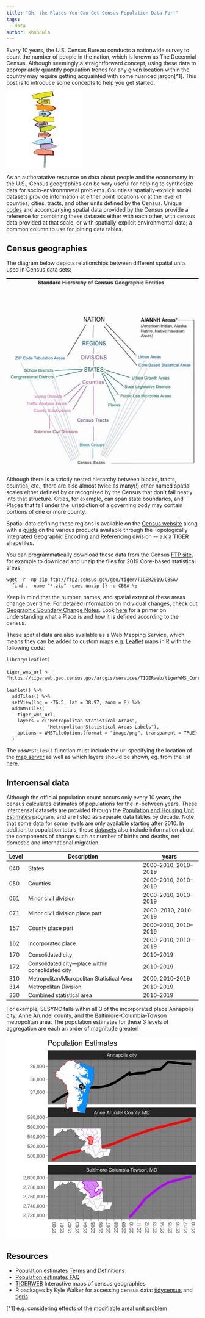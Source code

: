 ```yaml
---
title: "Oh, the Places You Can Get Census Population Data For!"
tags:
 - data
author: khondula
---
```


Every 10 years, the U.S. Census Bureau conducts a nationwide survey to count the number of people in the nation, which is known as The Decennial Census. Although seemingly a straightforward concept, using these data to appropriately quantify population trends for any given location within the country may require getting acquainted with some nuanced jargon[^1]. This post is to introduce some concepts to help you get started. 

<img src="/assets/images/oh-places.jpg" alt="oh-places" width="200" alight="right"/>

As an authoratative resource on data about people and the economomy in the U.S., Census geographies can be very useful for helping to synthesize data for socio-environmnetal problems. Countless spatially-explicit social datasets provide information at either point locations or at the level of counties, cities, tracts, and other units defined by the Census. Unique [codes](https://www.census.gov/programs-surveys/geography/guidance/geo-identifiers.html) and accompanying spatial data provided by the Census provide a reference for combining these datasets either with each other, with census data provided at that scale, or with spatially-explicit environmental data; a common column to use for joining data tables. 

## Census geographies

The diagram below depicts relationships between different spatial units used in Census data sets: 

![census-geog-relationships](/assets/images/census-geog.jpg)

Although there is a strictly nested hierarchy between blocks, tracts, counties, etc., there are also almost twice as many(!) other named spatial scales either defined by or recognized by the Census that don't fall neatly into that structure. Cities, for example, can span state boundaries, and Places that fall under the jurisdiction of a governing body may contain portions of one or more county. 

Spatial data defining these regions is available on the [Census website](https://www.census.gov/geographies/mapping-files.html) along with a [guide](https://www.census.gov/programs-surveys/geography/guidance/tiger-data-products-guide.html) on the various products available through the Topologically Integrated Geographic Encoding and Referencing division -- a.k.a TIGER shapefiles. 

You can programmatically download these data from the Census [FTP site](https://www2.census.gov/geo/tiger/), for example to download and unzip the files for 2019 Core-based statistical areas:

```
wget -r -np zip ftp://ftp2.census.gov/geo/tiger/TIGER2019/CBSA/
  find . -name "*.zip" -exec unzip {} -d CBSA \;
```

Keep in mind that the number, names, and spatial extent of these areas change over time. For detailed information on individual changes, check out [Geographic Boundary Change Notes](https://www.census.gov/programs-surveys/geography/technical-documentation/boundary-change-notes.html). Look [here](https://www.census.gov/content/dam/Census/data/developers/understandingplace.pdf "understanding place primer") for a primer on understanding what a Place is and how it is defined according to the census.

These spatial data are also available as a Web Mapping Service, which means they can be added to custom maps e.g. [Leaflet](https://leafletjs.com/) maps in R with the following code:

```
library(leaflet)

tiger_wms_url <- "https://tigerweb.geo.census.gov/arcgis/services/TIGERweb/tigerWMS_Current/MapServer/WMSServer"

leaflet() %>%
  addTiles() %>%
  setView(lng = -76.5, lat = 38.97, zoom = 8) %>%
  addWMSTiles(
    tiger_wms_url,
    layers = c("Metropolitan Statistical Areas",
               "Metropolitan Statistical Areas Labels"),
    options = WMSTileOptions(format = "image/png", transparent = TRUE)
  )
```

The `addWMSTiles()` function must include the url specifying the location of the [map server](https://tigerweb.geo.census.gov/arcgis/rest/services/TIGERweb) as well as which layers should be shown, eg. from the list [here](https://tigerweb.geo.census.gov/arcgis/rest/services/TIGERweb/tigerWMS_Current/MapServer). 

## Intercensal data

Although the official population count occurs only every 10 years, the census calculates estimates of populations for the in-between years. These intercensal datasets are provided through the [Population and Housing Unit Estimates](https://www.census.gov/programs-surveys/popest/data/tables.html) program, and are listed as separate data tables by decade. Note that some data for some levels are only available starting after 2010. In addition to population totals, these [datasets](https://www.census.gov/data/tables/time-series/demo/popest/2010s-total-metro-and-micro-statistical-areas.html) also include information about the components of change such as number of births and deaths, net domestic and international migration. 

| Level  | Description | years |
|--------|-------------|-------|
| 040    | States | 2000&ndash;2010, 2010&ndash;2019 |
| 050    | Counties | 2000&ndash;2010, 2010&ndash;2019 |
| 061    | Minor civil division | 2000&ndash;2010, 2010&ndash;2019 |
| 071    | Minor civil division place part | 2000-2010, 2010&ndash;2019 |
| 157    | County place part | 2000&ndash;2010, 2010&ndash;2019 |
| 162    | Incorporated place | 2000&ndash;2010, 2010&ndash;2019 |
| 170    | Consolidated city | 2010&ndash;2019 |
| 172    | Consolidated city&mdash;place within consolidated city | 2010&ndash;2019 |
| 310    | Metropolitan/Micropolitan Statistical Area | 2000, 2010&ndash;2019 |
| 314    | Metropolitan Division | 2010&ndash;2019 |
| 330    | Combined statistical area | 2010&ndash;2019 |

For example, SESYNC falls within all 3 of the incorporated place Annapolis city, Anne Arundel county, and the Baltimore-Columbia-Towson metropolitan area. The population estimates for these 3 levels of aggregation are each an order of magnitude greater!

![pop-ests](/assets/images/annapolis-pops.png)


## Resources

* [Population estimates Terms and Definitions](https://www.census.gov/programs-surveys/popest/guidance-geographies/terms-and-definitions.html)
* [Population estimates FAQ](https://www.census.gov/programs-surveys/popest/about/faq.html)
* [TIGERWEB](https://tigerweb.geo.census.gov/tigerweb/) Interactive maps of census geographies
* R packages by Kyle Walker for accessing census data: [tidycensus](http://walker-data.com/tidycensus/) and [tigris](https://github.com/walkerke/tigris)

[^1] e.g. considering effects of the [modifiable areal unit problem](https://en.wikipedia.org/wiki/Modifiable_areal_unit_problem)